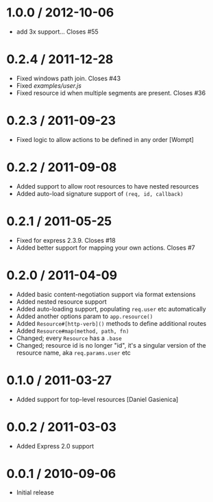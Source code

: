 
1.0.0 / 2012-10-06 
==================

  * add 3x support... Closes #55

0.2.4 / 2011-12-28 
==================

  * Fixed windows path join. Closes #43
  * Fixed _examples/user.js_
  * Fixed resource id when multiple segments are present. Closes #36

0.2.3 / 2011-09-23 
==================

  * Fixed logic to allow actions to be defined in any order [Wompt]

0.2.2 / 2011-09-08 
==================

  * Added support to allow root resources to have nested resources
  * Added auto-load signature support of `(req, id, callback)`

0.2.1 / 2011-05-25 
==================

  * Fixed for express 2.3.9. Closes #18
  * Added better support for mapping your own actions. Closes #7

0.2.0 / 2011-04-09 
==================

  * Added basic content-negotiation support via format extensions
  * Added nested resource support
  * Added auto-loading support, populating `req.user` etc automatically
  * Added another options param to `app.resource()`
  * Added `Resource#[http-verb]()` methods to define additional routes
  * Added `Resource#map(method, path, fn)`
  * Changed; every `Resource` has a `.base`
  * Changed; resource id is no longer "id", it's a singular version of the resource name, aka `req.params.user` etc

0.1.0 / 2011-03-27
==================

  * Added support for top-level resources [Daniel Gasienica]

0.0.2 / 2011-03-03 
==================

  * Added Express 2.0 support

0.0.1 / 2010-09-06 
==================

  * Initial release
